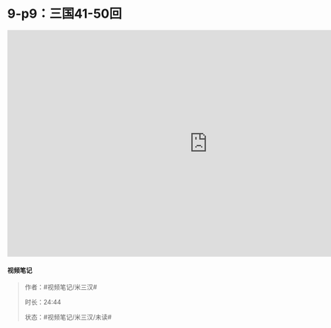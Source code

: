 # 9-p9：三国41-50回

<iframe sandbox="allow-top-navigation-by-user-activation allow-same-origin allow-forms allow-scripts allow-popups" src="https://player.bilibili.com/player.html?bvid=BV1Yo4y167J3&amp;page=9&amp;high_quality=1&amp;as_wide=1&amp;allowfullscreen=true&amp;autoplay=0&amp;t=0" data-src="" border="0" frameborder="no" framespacing="0" allowfullscreen="true" style="height: 513px; width: 903px; pointer-events: none;"></iframe>

#### <span data-type="text" style="text-shadow: 1px 1px var(--b3-theme-surface-lighter), 2px 2px var(--b3-theme-surface-lighter), 3px 3px var(--b3-theme-surface-lighter), 4px 4px var(--b3-theme-surface-lighter);">视频笔记</span>

> 作者：#视频笔记/米三汉#​
>
> 时长：24:44
>
> 状态：#视频笔记/米三汉/未读#​

‍

